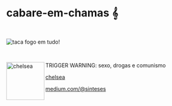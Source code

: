 <h1> cabare-em-chamas 𝄞 </h1>
<br>
<p>  <img src="https://www.meme4fun.com/images/04a72ff9-2382-4fb5-8347-c6d438ff9f95.jpg" align="center" alt="taca fogo em tudo!"></img>  </p>
<br>
  <p>
      <img class="ProfileAvatar-image" src="https://pbs.twimg.com/profile_images/918525485281370114/_MhRtLlb_400x400.jpg" alt="chelsea" width="100px" height="100px" align="left"></img> 
      TRIGGER WARNING: sexo, drogas e comunismo</p>
  <p class="ProfileHeaderCard-name">
    <a href="https://twitter.com/je_chelsea" class="ProfileHeaderCard-nameLink u-textInheritColor js-nav">
      chelsea</a></p>
 <div>
  <a href="https://t.co/HAtK6864qx" title="https://medium.com/@sinteses">
    medium.com/@sinteses</a>
      </div>
</body>
